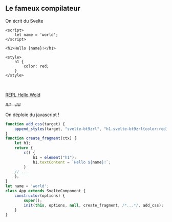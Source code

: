 <!-- .slide: class="with-code-bg-dark two-column"  -->

## Le fameux compilateur

<p>On écrit du Svelte</p>

```svelte
<script>
	let name = 'world';
</script>

<h1>Hello {name}!</h1>

<style>
	h1 {
		color: red;
	}
</style>
```

<br>

[REPL Hello Wold](https://svelte.dev/repl/hello-world)

##--##

<p>On déploie du javascript !</p>

```javascript
function add_css(target) {
	append_styles(target, "svelte-bt9zrl", "h1.svelte-bt9zrl{color:red}");
}
function create_fragment(ctx) {
	let h1;
	return {
		c() {
			h1 = element("h1");
			h1.textContent = `Hello ${name}!`;
		}
    // ...
	};
}
let name = 'world';
class App extends SvelteComponent {
	constructor(options) {
		super();
		init(this, options, null, create_fragment, /*...*/, add_css);
	}
}
```

<style>
  .code-wrapper > code {
    max-height: initial !important;
  }
</style>

